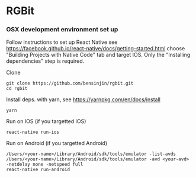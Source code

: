 # RGBit

### OSX development environment set up

Follow instructions to set up React Native see https://facebook.github.io/react-native/docs/getting-started.html choose "Building Projects with Native Code" tab and target IOS. Only the "Installing dependencies" step is required.

Clone
```
git clone https://github.com/bensinjin/rgbit.git
cd rgbit
```
Install deps. with yarn, see https://yarnpkg.com/en/docs/install
```
yarn
```
Run on IOS (if you targetted IOS)
```
react-native run-ios
```
Run on Android (if you targetted Android)
```
/Users/<your-name>/Library/Android/sdk/tools/emulator -list-avds
/Users/<your-name>/Library/Android/sdk/tools/emulator -avd <your-avd> -netdelay none -netspeed full
react-native run-android
```
